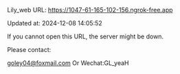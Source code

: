 Lily_web URL: https://1047-61-165-102-156.ngrok-free.app

Updated at: 2024-12-08 14:05:52

If you cannot open this URL, the server might be down.

Please contact: 

goley04@foxmail.com Or Wechat:GL_yeaH